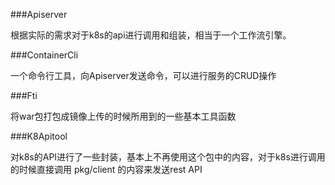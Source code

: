 ###Apiserver

根据实际的需求对于k8s的api进行调用和组装，相当于一个工作流引擎。



###ContainerCli

一个命令行工具，向Apiserver发送命令，可以进行服务的CRUD操作



###Fti

将war包打包成镜像上传的时候所用到的一些基本工具函数


###K8Apitool

对k8s的API进行了一些封装，基本上不再使用这个包中的内容，对于k8s进行调用的时候直接调用 pkg/client 的内容来发送rest API
